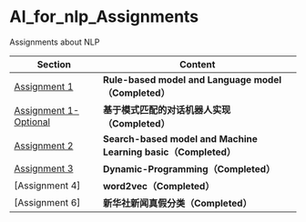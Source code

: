 # AI_for_nlp_Assignments
Assignments about NLP

Section | Content
---- | ---
[Assignment 1](https://github.com/RacleRay/AI_for_nlp_Assignments/blob/master/assignment-1/Assignment-01.ipynb) | **Rule-based model and Language model（Completed）**
[Assignment 1-Optional](https://github.com/RacleRay/AI_for_nlp_Assignments/blob/master/assignment-1/Assignment-1-Optional.ipynb) | **基于模式匹配的对话机器人实现（Completed）**
[Assignment 2](https://github.com/RacleRay/AI_for_nlp_Assignments/blob/master/assignment-2/Assignment-02.ipynb) | **Search-based model and Machine Learning basic（Completed）**
[Assignment 3](https://github.com/RacleRay/AI_for_nlp_Assignments/blob/master/assignment-3/Assignment-03.ipynb) | **Dynamic-Programming（Completed）**
[Assignment 4] | **word2vec（Completed）**
[Assignment 6] | **新华社新闻真假分类（Completed）**

